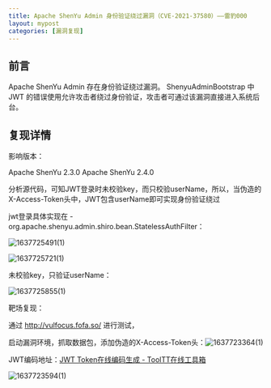 ```yaml
---
title: Apache ShenYu Admin 身份验证绕过漏洞（CVE-2021-37580）——雷豹000 
layout: mypost
categories: [漏洞复现]
---
```



## 前言

Apache ShenYu Admin 存在身份验证绕过漏洞。 ShenyuAdminBootstrap 中 JWT 的错误使用允许攻击者绕过身份验证，攻击者可通过该漏洞直接进入系统后台。  <!--主要是阐述存在的问题，将问题描述清楚，可适当引出解决方案-->

## 复现详情

影响版本：

Apache ShenYu 2.3.0
Apache ShenYu 2.4.0

分析源代码，可知JWT登录时未校验key，而只校验userName，所以，当伪造的X-Access-Token头中，JWT包含userName即可实现身份验证绕过

jwt登录具体实现在 - org.apache.shenyu.admin.shiro.bean.StatelessAuthFilter：

![1637725491(1)](1637725491(1).jpg)

![1637725721(1)](1637725721(1).png)

未校验key，只验证userName：

![1637725855(1)](1637725855(1).png)

靶场复现：

通过 http://vulfocus.fofa.so/ 进行测试，

启动漏洞环境，抓取数据包，添加伪造的X-Access-Token头：![1637723364(1)](1637723364(1).png)


JWT编码地址：[JWT Token在线编码生成 - ToolTT在线工具箱](https://tooltt.com/jwt-encode/)

![1637723594(1)](1637723594(1).png)
